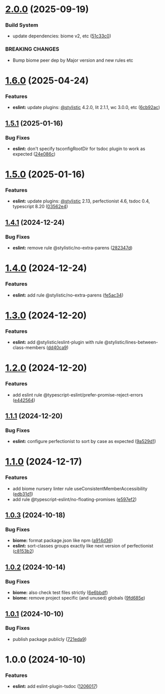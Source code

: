 # [2.0.0](https://github.com/liveryvideo/biome-lit/compare/v1.6.0...v2.0.0) (2025-09-19)


### Build System

* update dependencies: biome v2, etc ([51c33c0](https://github.com/liveryvideo/biome-lit/commit/51c33c0edf0e12a54c25d4bc78151455579cd673))


### BREAKING CHANGES

* Bump biome peer dep by Major version and new rules etc

# [1.6.0](https://github.com/liveryvideo/biome-lit/compare/v1.5.1...v1.6.0) (2025-04-24)


### Features

* **eslint:** update plugins: [@stylistic](https://github.com/stylistic) 4.2.0,  lit 2.1.1, wc 3.0.0, etc ([6cb92ac](https://github.com/liveryvideo/biome-lit/commit/6cb92ac376c5e0417aab19b0e9bac92a59e23f5c))

## [1.5.1](https://github.com/liveryvideo/biome-lit/compare/v1.5.0...v1.5.1) (2025-01-16)


### Bug Fixes

* **eslint:** don't specify tsconfigRootDir for tsdoc plugin to work as expected ([24e086c](https://github.com/liveryvideo/biome-lit/commit/24e086cc0645fd4f07c7a5b78dc95d3f4c712771))

# [1.5.0](https://github.com/liveryvideo/biome-lit/compare/v1.4.1...v1.5.0) (2025-01-16)


### Features

* **eslint:** update plugins: [@stylistic](https://github.com/stylistic) 2.13, perfectionist 4.6, tsdoc 0.4, typescript 8.20 ([03562e4](https://github.com/liveryvideo/biome-lit/commit/03562e49de173931df2ba7976c65e51b3bb9967b))

## [1.4.1](https://github.com/liveryvideo/biome-lit/compare/v1.4.0...v1.4.1) (2024-12-24)


### Bug Fixes

* **eslint:** remove rule @stylistic/no-extra-parens ([282347d](https://github.com/liveryvideo/biome-lit/commit/282347d29da962539d0e67cd8c4392cfb2ad9c49))

# [1.4.0](https://github.com/liveryvideo/biome-lit/compare/v1.3.0...v1.4.0) (2024-12-24)


### Features

* **eslint:** add rule @stylistic/no-extra-parens ([fe5ac34](https://github.com/liveryvideo/biome-lit/commit/fe5ac34d02840b5141e9df15086a668104a7586d))

# [1.3.0](https://github.com/liveryvideo/biome-lit/compare/v1.2.0...v1.3.0) (2024-12-20)


### Features

* **eslint:** add @stylistic/eslint-plugin with rule @stylistic/lines-between-class-members ([dd40ca9](https://github.com/liveryvideo/biome-lit/commit/dd40ca9574ce1a41530c52776f9a3c65ddba4b26))

# [1.2.0](https://github.com/liveryvideo/biome-lit/compare/v1.1.1...v1.2.0) (2024-12-20)


### Features

* add eslint rule @typescript-eslint/prefer-promise-reject-errors ([e442564](https://github.com/liveryvideo/biome-lit/commit/e442564756c3669266bad4800502fdf005518a05))

## [1.1.1](https://github.com/liveryvideo/biome-lit/compare/v1.1.0...v1.1.1) (2024-12-20)


### Bug Fixes

* **eslint:** configure perfectionist to sort by case as expected ([9a529d1](https://github.com/liveryvideo/biome-lit/commit/9a529d13218e832e488e6c82bdf9138639a63d1d))

# [1.1.0](https://github.com/liveryvideo/biome-lit/compare/v1.0.3...v1.1.0) (2024-12-17)


### Features

* add biome nursery linter rule useConsistentMemberAccessibility ([edb31d1](https://github.com/liveryvideo/biome-lit/commit/edb31d13640d4b3da8064ef65a1f9c8e77438226))
* add rule @typescript-eslint/no-floating-promises ([e597ef2](https://github.com/liveryvideo/biome-lit/commit/e597ef2b7c972712447ea30ee614efd69f7b77f9))

## [1.0.3](https://github.com/liveryvideo/biome-lit/compare/v1.0.2...v1.0.3) (2024-10-18)


### Bug Fixes

* **biome:** format package.json like npm ([a914d36](https://github.com/liveryvideo/biome-lit/commit/a914d364e490347b2e6bbc7f34e2344584bad2ba))
* **eslint:** sort-classes groups exactly like next version of perfectionist ([c8153b2](https://github.com/liveryvideo/biome-lit/commit/c8153b294f48903793f38dad45844d77d7a57144))

## [1.0.2](https://github.com/liveryvideo/biome-lit/compare/v1.0.1...v1.0.2) (2024-10-14)


### Bug Fixes

* **biome:** also check test files strictly ([6e6bbdf](https://github.com/liveryvideo/biome-lit/commit/6e6bbdf09dab36f28fd07211fb9f591309167a9d))
* **biome:** remove project specific (and unused) globals ([9fd685e](https://github.com/liveryvideo/biome-lit/commit/9fd685edb6a88d500ceef8daa339949feef9c16f))

## [1.0.1](https://github.com/liveryvideo/biome-lit/compare/v1.0.0...v1.0.1) (2024-10-10)


### Bug Fixes

* publish package publicly ([721eda9](https://github.com/liveryvideo/biome-lit/commit/721eda9cc39c3657be76adda4aaf86638a5b962c))

# 1.0.0 (2024-10-10)


### Features

* **eslint:** add eslint-plugin-tsdoc ([1206017](https://github.com/liveryvideo/biome-lit/commit/1206017f13ac02449cf0f47d0792964e47ef653c))
